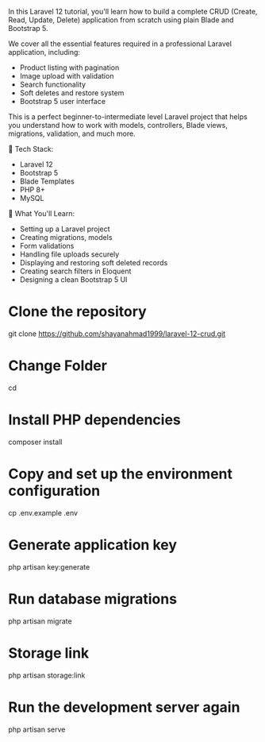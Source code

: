 In this Laravel 12 tutorial, you'll learn how to build a complete CRUD (Create, Read, Update, Delete) application from scratch using plain Blade and Bootstrap 5. 

We cover all the essential features required in a professional Laravel application, including:

- Product listing with pagination  
- Image upload with validation  
- Search functionality  
- Soft deletes and restore system   
- Bootstrap 5 user interface  

This is a perfect beginner-to-intermediate level Laravel project that helps you understand how to work with models, controllers, Blade views, migrations, validation, and much more.

🔧 Tech Stack:
- Laravel 12
- Bootstrap 5
- Blade Templates
- PHP 8+
- MySQL

🧠 What You'll Learn:
- Setting up a Laravel project
- Creating migrations, models
- Form validations
- Handling file uploads securely
- Displaying and restoring soft deleted records
- Creating search filters in Eloquent
- Designing a clean Bootstrap 5 UI

# Clone the repository
git clone https://github.com/shayanahmad1999/laravel-12-crud.git

# Change Folder
cd <project-folder>

# Install PHP dependencies
composer install

# Copy and set up the environment configuration
cp .env.example .env

# Generate application key
php artisan key:generate

# Run database migrations
php artisan migrate

# Storage link
php artisan storage:link

# Run the development server again
php artisan serve
